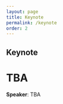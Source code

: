 ```yaml
---
layout: page
title: Keynote
permalink: /keynote
order: 2
---
```


<h2>Keynote</h2>

<!-- <div>
    <img src="/assets/copamo-keynote.png" alt="CoPaMo keynote" class="center"><br />
</div> -->

<h1>TBA</h1>
<b>Speaker</b>: TBA
